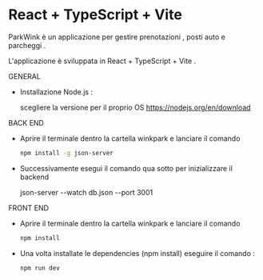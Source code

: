 # React + TypeScript + Vite

ParkWink è un applicazione per gestire prenotazioni , posti auto e parcheggi .

L'applicazione è sviluppata in React + TypeScript + Vite .

GENERAL 

- Installazione Node.js :

  scegliere la versione per il proprio OS  https://nodejs.org/en/download


 



BACK END 

- Aprire il terminale dentro la cartella winkpark e lanciare il comando 


  ```bash
  npm install -g json-server

  ```


- Successivamente esegui il comando qua sotto per inizializzare il backend


  json-server --watch db.json --port 3001




FRONT END 



- Aprire il terminale dentro la cartella winkpark e lanciare il comando 

  ```bash
  npm install
  ```

- Una volta installate le dependencies (npm install)  eseguire il comando :
  ```bash
  npm run dev 
  ```
